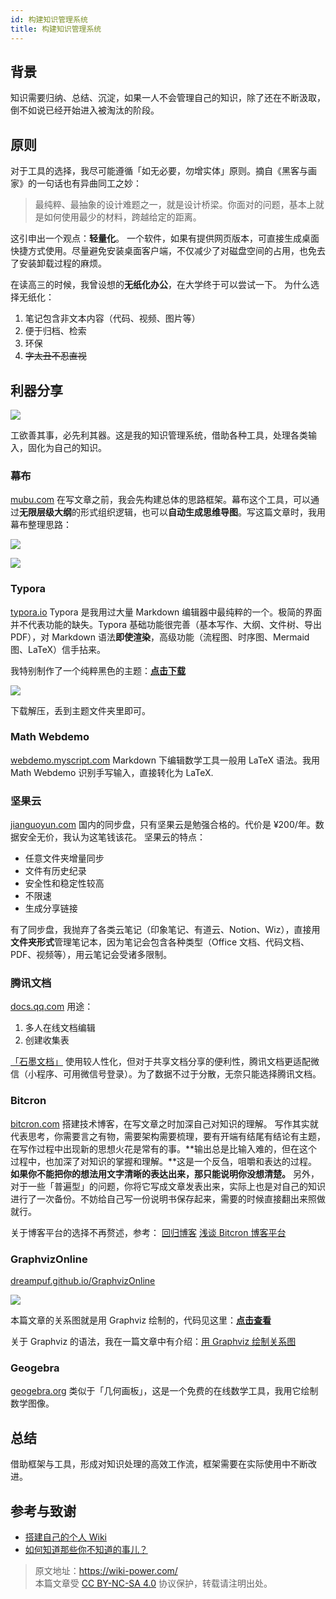 ```yaml
---
id: 构建知识管理系统
title: 构建知识管理系统
---
```


## 背景

知识需要归纳、总结、沉淀，如果一人不会管理自己的知识，除了还在不断汲取，倒不如说已经开始进入被淘汰的阶段。

## 原则

对于工具的选择，我尽可能遵循「如无必要，勿增实体」原则。摘自《黑客与画家》的一句话也有异曲同工之妙：

> 最纯粹、最抽象的设计难题之一，就是设计桥梁。你面对的问题，基本上就是如何使用最少的材料，跨越给定的距离。

这引申出一个观点：**轻量化**。 一个软件，如果有提供网页版本，可直接生成桌面快捷方式使用。尽量避免安装桌面客户端，不仅减少了对磁盘空间的占用，也免去了安装卸载过程的麻烦。

在读高三的时候，我曾设想的**无纸化办公**，在大学终于可以尝试一下。 为什么选择无纸化：

1. 笔记包含非文本内容（代码、视频、图片等）
2. 便于归档、检索
3. 环保
4. ~~字太丑不忍直视~~

## 利器分享

![](https://media.wiki-power.com/img/%E7%9F%A5%E8%AF%86%E7%AE%A1%E7%90%86%E7%B3%BB%E7%BB%9F.png)

工欲善其事，必先利其器。这是我的知识管理系统，借助各种工具，处理各类输入，固化为自己的知识。

### 幕布

[mubu.com](https://mubu.com/inv/24796) 在写文章之前，我会先构建总体的思路框架。幕布这个工具，可以通过**无限层级大纲**的形式组织逻辑，也可以**自动生成思维导图**。写这篇文章时，我用幕布整理思路：

![](https://media.wiki-power.com/img/%E5%B9%95%E5%B8%83.png)

![](https://media.wiki-power.com/img/%E6%80%9D%E7%BB%B4%E5%AF%BC%E5%9B%BE.png)

### Typora

[typora.io](https://typora.io/) Typora 是我用过大量 Markdown 编辑器中最纯粹的一个。极简的界面并不代表功能的缺失。Typora 基础功能很完善（基本写作、大纲、文件树、导出 PDF），对 Markdown 语法**即使渲染**，高级功能（流程图、时序图、Mermaid 图、LaTeX）信手拈来。

我特别制作了一个纯粹黑色的主题：[**点击下载**](https://github.com/linyuxuanlin/File-host/blob/main/software-development/pure-black.rar)

![](https://media.wiki-power.com/img/Typora%20%E9%BB%91%E8%89%B2%E4%B8%BB%E9%A2%98.png)

下载解压，丢到主题文件夹里即可。

### Math Webdemo

[webdemo.myscript.com](https://webdemo.myscript.com/views/math/index.html#) Markdown 下编辑数学工具一般用 LaTeX 语法。我用 Math Webdemo 识别手写输入，直接转化为 LaTeX.

### 坚果云

[jianguoyun.com](https://www.jianguoyun.com) 国内的同步盘，只有坚果云是勉强合格的。代价是 ¥200/年。数据安全无价，我认为这笔钱该花。 坚果云的特点：

- 任意文件夹增量同步
- 文件有历史纪录
- 安全性和稳定性较高
- 不限速
- 生成分享链接

有了同步盘，我抛弃了各类云笔记（印象笔记、有道云、Notion、Wiz），直接用**文件夹形式**管理笔记本，因为笔记会包含各种类型（Office 文档、代码文档、PDF、视频等），用云笔记会受诸多限制。

### 腾讯文档

[docs.qq.com](https://docs.qq.com/desktop) 用途：

1. 多人在线文档编辑
2. 创建收集表

[「石墨文档」](https://shimo.im/desktop) 使用较人性化，但对于共享文档分享的便利性，腾讯文档更适配微信（小程序、可用微信号登录）。为了数据不过于分散，无奈只能选择腾讯文档。

### Bitcron

[bitcron.com](https://bitcron.com/) 搭建技术博客，在写文章之时加深自己对知识的理解。 写作其实就代表思考，你需要言之有物，需要架构需要梳理，要有开端有结尾有结论有主题，在写作过程中出现新的思想火花是常有的事。**输出总是比输入难的，但在这个过程中，也加深了对知识的掌握和理解。**这是一个反刍，咀嚼和表达的过程。**如果你不能把你的想法用文字清晰的表达出来，那只能说明你没想清楚。** 另外，对于一些「普遍型」的问题，你将它写成文章发表出来，实际上也是对自己的知识进行了一次备份。不妨给自己写一份说明书保存起来，需要的时候直接翻出来照做就行。

关于博客平台的选择不再赘述，参考： [回归博客](https://yxrct.com/markdown/hui-gui-bo-ke) [浅谈 Bitcron 博客平台](https://yxrct.com/markdown/qian-tan-bitcron-bo-ke-ping-tai)

### GraphvizOnline

[dreampuf.github.io/GraphvizOnline](http://dreampuf.github.io/GraphvizOnline/#digraph%20graph_name%20%7B%20%0D%0A%20%20A-%3EB%5Blabel%3D%22%E5%85%B3%E7%B3%BB%22%5D%20%0D%0A%7D)

![](https://media.wiki-power.com/img/%E5%85%B3%E7%B3%BB%E5%9B%BE%E7%BB%98%E5%88%B6.png)

本篇文章的关系图就是用 Graphviz 绘制的，代码见这里：[**点击查看**](https://dreampuf.github.io/GraphvizOnline/#digraph%20%E7%9F%A5%E8%AF%86%E7%AE%A1%E7%90%86%E7%B3%BB%E7%BB%9F%20%7B%20%0A%20%20%E6%95%B0%E5%AD%A6%E5%9B%BE%E5%83%8F%20-%3E%20%E5%9B%BE%E5%83%8F%E3%80%81%E6%96%87%E4%BB%B6%5Blabel%3D%22GeoGebra%22%5D%0A%20%20%E6%96%87%E7%AB%A0%E9%85%8D%E5%9B%BE%20-%3E%20%E5%9B%BE%E5%83%8F%E3%80%81%E6%96%87%E4%BB%B6%0A%20%20%E5%85%B3%E7%B3%BB%E5%9B%BE%20-%3E%20%E5%9B%BE%E5%83%8F%E3%80%81%E6%96%87%E4%BB%B6%5Blabel%3D%22Graphviz%22%5D%0A%20%20%E5%9B%BE%E5%83%8F%E3%80%81%E6%96%87%E4%BB%B6%20%20-%3E%20%20%E8%85%BE%E8%AE%AF%E4%BA%91%E5%AF%B9%E8%B1%A1%E5%82%A8%E5%AD%98%5Blabel%3D%22PicGo%22%5D%0A%20%20%E8%85%BE%E8%AE%AF%E4%BA%91%E5%AF%B9%E8%B1%A1%E5%82%A8%E5%AD%98%20%20-%3E%20%20Markdown%E6%96%87%E6%9C%AC%5Blabel%3D%22%E9%93%BE%E6%8E%A5%E5%BC%95%E7%94%A8%22%5D%0A%0A%20%20%E6%96%87%E5%AD%97%E3%80%81%E8%A1%A8%E6%A0%BC%E3%80%81%E5%88%97%E8%A1%A8%E3%80%81%E6%B5%81%E7%A8%8B%E5%9B%BE%E3%80%81%E5%BE%85%E5%8A%9E%E3%80%81%E4%BB%A3%E7%A0%81%E6%AE%B5%20-%3E%20Markdown%E6%96%87%E6%9C%AC%5Blabel%3D%22Markdown%20%E8%AF%AD%E6%B3%95%22%5D%0A%20%20%E6%95%B0%E5%AD%A6%E5%85%AC%E5%BC%8F%20-%3E%20MathWebdemo%5Blabel%3D%22%E6%89%8B%E5%86%99%E8%BE%93%E5%85%A5%22%5D%0A%20%20MathWebdemo%20-%3E%20Markdown%E6%96%87%E6%9C%AC%5Blabel%3D%22LaTeX%20%E8%AF%AD%E6%B3%95%22%5D%0A%20%20%0A%20%20Markdown%E6%96%87%E6%9C%AC%20-%3E%20%E6%88%90%E5%9E%8B%E7%9F%A5%E8%AF%86%5Blabel%3D%22Typora%22%5D%0A%20%20Markdown%E6%96%87%E6%9C%AC%20-%3E%20%E8%AF%BE%E5%A0%82%E7%AC%94%E8%AE%B0%5Blabel%3D%22Typora%22%5D%0A%20%20Markdown%E6%96%87%E6%9C%AC%20-%3E%20%E6%80%9D%E7%BB%B4%E5%AF%BC%E5%9B%BE%5Blabel%3D%22%E5%B9%95%E5%B8%83%22%5D%0A%20%20Markdown%E6%96%87%E6%9C%AC%20-%3E%20slide%5Blabel%3D%22%EF%BC%9F%22%5D%0A%20%20%E8%AF%BE%E5%A0%82%E7%AC%94%E8%AE%B0%20-%3E%20%E7%AC%94%E8%AE%B0%E6%9C%AC%0A%0A%20%20Bitcron%20-%3E%20%E5%8D%9A%E5%AE%A2%0A%20%20Bitcron%20-%3E%20%E8%B5%84%E6%BA%90%E7%AB%99%0A%0A%20%20PDF%E3%80%81%E5%9B%BE%E5%83%8F%E3%80%81Office%E6%96%87%E4%BB%B6%E3%80%81%E4%BB%A3%E7%A0%81%E7%AD%89%20-%3E%20%E7%AC%94%E8%AE%B0%E6%9C%AC%0A%20%20%E6%94%B6%E4%BD%9C%E4%B8%9A%20-%3E%20%E7%99%BE%E5%BA%A6%E7%BD%91%E7%9B%98%5Blabel%3D%22xzc.cn%22%5D%0A%20%20%E7%99%BE%E5%BA%A6%E7%BD%91%E7%9B%98%20-%3E%20%E7%AC%94%E8%AE%B0%E6%9C%AC%5Blabel%3D%22%E4%B8%8B%E8%BD%BD%E5%AF%BC%E5%87%BA%22%5D%0A%20%20%E7%AC%94%E8%AE%B0%E6%9C%AC%20-%3E%20%E5%85%B6%E4%BB%96%E8%AE%BE%E5%A4%87%5Blabel%3D%22%E5%9D%9A%E6%9E%9C%E4%BA%91%22%5D%0A%0A%20%20%E5%85%B1%E4%BA%AB%E6%96%87%E6%A1%A3%E3%80%81%E6%95%B0%E6%8D%AE%E9%87%87%E9%9B%86%20-%3E%20%E8%85%BE%E8%AE%AF%E6%96%87%E6%A1%A3%0A%20%20%E8%85%BE%E8%AE%AF%E6%96%87%E6%A1%A3%20-%3E%20%E7%AC%94%E8%AE%B0%E6%9C%AC%5Blabel%3D%22%E4%B8%8B%E8%BD%BD%E5%AF%BC%E5%87%BA%22%5D%0A%0A%20%20%E7%8B%AC%E7%AB%8B%E5%8D%9A%E5%AE%A2%E6%9B%B4%E6%96%B0%20-%3E%20Inoreader%5Blabel%3D%22RSS%E6%8E%A8%E9%80%81%22%5D%0A%20%20Inoreader%20-%3E%20Kindle%E9%98%85%E8%AF%BB%5Blabel%3D%22Reabble%22%5D%0A%20%20Kindle%E9%98%85%E8%AF%BB%20-%3E%20%E4%B9%A6%E6%91%98%5Blabel%3D%22%E5%AF%BC%E5%87%BA%22%5D%0A%20%20%E4%B9%A6%E6%91%98%20-%3E%20Bitcron%5Blabel%3D%22Typora%26Dropbox%22%5D%0A%20%20%E6%88%90%E5%9E%8B%E7%9F%A5%E8%AF%86%20-%3E%20Bitcron%5Blabel%3D%22Dropbox%20%E5%90%8C%E6%AD%A5%22%5D%0A%0A%0A%20%20%E6%96%87%E4%BB%B6%E5%88%86%E4%BA%AB%20-%3E%20%E8%B5%84%E6%BA%90%E7%AB%99%5Blabel%3D%22%E5%9D%9A%E6%9E%9C%E4%BA%91%22%5D%0A%0A%7D)

关于 Graphviz 的语法，我在一篇文章中有介绍：[用 Graphviz 绘制关系图](https://yxrct.com/markdown/yong-graphviz-hui-zhi-guan-xi-tu)

### Geogebra

[geogebra.org](https://www.geogebra.org/) 类似于「几何画板」，这是一个免费的在线数学工具，我用它绘制数学图像。

## 总结

借助框架与工具，形成对知识处理的高效工作流，框架需要在实际使用中不断改进。

## 参考与致谢

- [搭建自己的个人 Wiki](https://features.bitcron.com/read/tools/wiki)
- [如何知道那些你不知道的事儿？](https://tanrky.me/post/20181112)

> 原文地址：<https://wiki-power.com/>  
> 本篇文章受 [CC BY-NC-SA 4.0](https://creativecommons.org/licenses/by/4.0/deed.zh) 协议保护，转载请注明出处。
